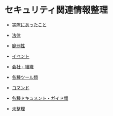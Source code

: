 # セキュリティ関連情報整理

* [実際にあったこと](history/index.md)

* [法律](law/index.md)

* [脆弱性](vulnerability/index.md)

* [イベント](event/index.md)

* [会社・組織](company/index.md)

* [各種ツール類](tools/index.md)

* [コマンド](tech/index.md)

* [各種ドキュメント・ガイド類][documents]

* [未整理][uncategorized]

[documents]: documents/index.md
[uncategorized]: uncategorized/index.md